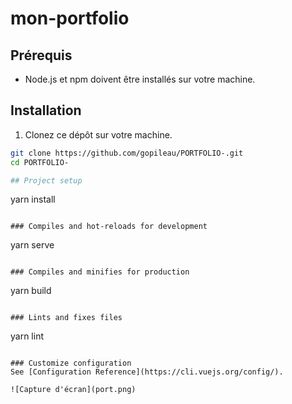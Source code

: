 # mon-portfolio

## Prérequis
- Node.js et npm doivent être installés sur votre machine.

## Installation
1. Clonez ce dépôt sur votre machine.
```bash
git clone https://github.com/gopileau/PORTFOLIO-.git
cd PORTFOLIO-

## Project setup
```
yarn install
```

### Compiles and hot-reloads for development
```
yarn serve
```

### Compiles and minifies for production
```
yarn build
```

### Lints and fixes files
```
yarn lint
```

### Customize configuration
See [Configuration Reference](https://cli.vuejs.org/config/).

![Capture d'écran](port.png)


